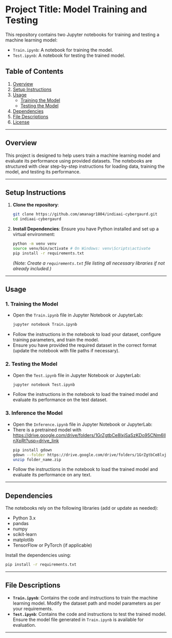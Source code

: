 
# Project Title: Model Training and Testing

This repository contains two Jupyter notebooks for training and testing a machine learning model:

- `Train.ipynb`: A notebook for training the model.
- `Test.ipynb`: A notebook for testing the trained model.

## Table of Contents

1. [Overview](#overview)
2. [Setup Instructions](#setup-instructions)
3. [Usage](#usage)
   - [Training the Model](#training-the-model)
   - [Testing the Model](#testing-the-model)
4. [Dependencies](#dependencies)
5. [File Descriptions](#file-descriptions)
6. [License](#license)

---

## Overview

This project is designed to help users train a machine learning model and evaluate its performance using provided datasets. The notebooks are structured with clear step-by-step instructions for loading data, training the model, and testing its performance.

---

## Setup Instructions

1. **Clone the repository**:
   ```bash
   git clone https://github.com/amanagr1804/indiaai-cybergaurd.git
   cd indiaai-cybergaurd
   ```

2. **Install Dependencies**:
   Ensure you have Python installed and set up a virtual environment:
   ```bash
   python -m venv venv
   source venv/bin/activate # On Windows: venv\Scripts\activate
   pip install -r requirements.txt
   ```
   *(Note: Create a `requirements.txt` file listing all necessary libraries if not already included.)*


---

## Usage

### 1. Training the Model

- Open the `Train.ipynb` file in Jupyter Notebook or JupyterLab:
  ```bash
  jupyter notebook Train.ipynb
  ```
- Follow the instructions in the notebook to load your dataset, configure training parameters, and train the model.
- Ensure you have provided the required dataset in the correct format (update the notebook with file paths if necessary).

### 2. Testing the Model

- Open the `Test.ipynb` file in Jupyter Notebook or JupyterLab:
  ```bash
  jupyter notebook Test.ipynb
  ```
- Follow the instructions in the notebook to load the trained model and evaluate its performance on the test dataset.

### 3. Inference the Model

- Open the `Inference.ipynb` file in Jupyter Notebook or JupyterLab:
- There is a pretrained model with https://drive.google.com/drive/folders/1GrZgtbCe8lxjSaSzKDo95CNm6lInXpRt?usp=drive_link
  ```bash
  pip install gdown
  gdown --folder https://drive.google.com/drive/folders/1GrZgtbCe8lxjSaSzKDo95CNm6lInXpRt
  unzip folder_name.zip
  ```
- Follow the instructions in the notebook to load the trained model and evaluate its performance on any text.

---

## Dependencies

The notebooks rely on the following libraries (add or update as needed):
- Python 3.x
- pandas
- numpy
- scikit-learn
- matplotlib
- TensorFlow or PyTorch (if applicable)

Install the dependencies using:
```bash
pip install -r requirements.txt
```

---

## File Descriptions

- **`Train.ipynb`**: Contains the code and instructions to train the machine learning model. Modify the dataset path and model parameters as per your requirements.
- **`Test.ipynb`**: Contains the code and instructions to test the trained model. Ensure the model file generated in `Train.ipynb` is available for evaluation.

---

